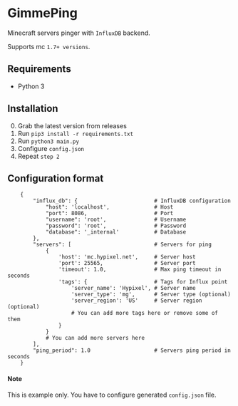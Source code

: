 # GimmePing

Minecraft servers pinger with `InfluxDB` backend.

Supports mc `1.7+ versions`.

## Requirements

- Python 3

## Installation

0. Grab the latest version from releases
1. Run `pip3 install -r requirements.txt`
2. Run `python3 main.py`
3. Configure `config.json`
4. Repeat `step 2`

## Configuration format

        {
            "influx_db": {                        # InfluxDB configuration
                "host": 'localhost',              # Host
                "port": 8086,                     # Port
                "username": 'root',               # Username
                "password": 'root',               # Password
                "database": '_internal'           # Database
            },
            "servers": [                          # Servers for ping
                {
                    'host': 'mc.hypixel.net',     # Server host
                    'port': 25565,                # Server port
                    'timeout': 1.0,               # Max ping timeout in seconds
                    'tags': {                     # Tags for Influx point
                        'server_name': 'Hypixel', # Server name
                        'server_type': 'mg',      # Server type (optional)
                        'server_region': 'US'     # Server region (optional)
                        # You can add more tags here or remove some of them
                    }
                }
                # You can add more servers here
            ],
            "ping_period": 1.0                    # Servers ping period in seconds
        }

#### Note

This is example only. You have to configure generated `config.json` file.